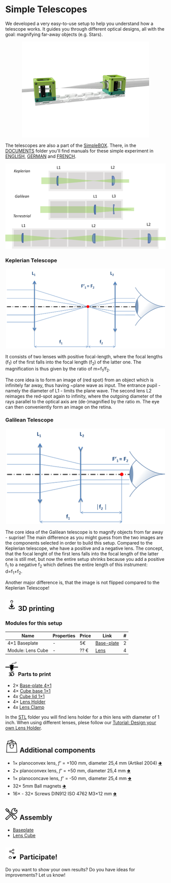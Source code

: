 # Simple Telescopes

We developed a very easy-to-use setup to help you understand how a telescope works. It guides you through different optical designs, all with the goal: magnifying far-away objects (e.g. Stars).

<p align="center">
<img src="./IMAGES/Assembly_simple_Telescope.png"
width="400">
</p>

The telescopes are also a part of the [SimpleBOX](../../TheBOX/SimpleBOX). There, in the [DOCUMENTS](..\..\TheBOX\SimpleBOX\DOCUMENTS) folder you'll find manuals for these simple experiment in [ENGLISH](../../TheBOX/SimpleBOX/DOCUMENTS/UC2_simpleBOX_EN.pdf), [GERMAN](../../TheBOX/SimpleBOX/DOCUMENTS/UC2_simpleBOX_DE.pdf) and [FRENCH](../../TheBOX/SimpleBOX/DOCUMENTS/UC2_simpleBOX_FR.pdf).

<p align="center">
<img src=".\IMAGES\UC2_Setups_6_telescopes.png"
width="600">
</p>

### Keplerian Telescope
<p align="center">
<img src="./IMAGES/UC2_Kepler.png" width="500">
</p>

It consists of two lenses with positive focal-length, where the focal lengths (f<sub>1</sub>) of the first falls into the focal length (f<sub>2</sub>) of the latter one. The magnification is thus given by the ratio of m=f<sub>1</sub>/f<sub>2</sub>.

The core idea is to form an image of (red spot) from an object which is infinitely far away, thus having ~plane wave as input. The entrance pupil - namely the diameter of L1 - limits the plane wave. The second lens L2 reimages the red-spot again to infinity, where the outgoing diameter of the rays parallel to the optical axis are (de-)magnified by the ratio m. The eye can then conveniently form an image on the retina.

### Galilean Telescope
<p align="center">
<img src="./IMAGES/UC2_Galileo.png" width="500">
</p>

The core idea of the Galilean telescope is to magnify objects from far away - suprise! The main difference as you might guess from the two images are the components selected in order to build this setup. Compared to the Keplerian telescope, whe have a positive and a negative lens. The concept, that the focal lenght of the first lens falls into the focal length of the latter one is still met, but now the entire setup shrinks because you add a positive f<sub>1</sub> to a negative f<sub>2</sub> which defines the entire length of this instrument: d=f<sub>1</sub>+f<sub>2</sub>.

Another major difference is, that the image is not flipped compared to the Keplerian Telescope!

## <img src="./IMAGES/D.png" width="40">3D printing

### Modules for this setup

|  Name | Properties  |  Price | Link  | # |
|---|---|---|---|---|
|  4×1 Baseplate | - | 5€  | [Base-plate](../ASSEMBLY_Baseplate_v2/)  | 2|
|  Module: Lens Cube | -  | ?? €  | [Lens](../ASSEMBLY_CUBE_Lens_v2)  | 4|

### <img src="./IMAGES/P.png" width="40">Parts to print

* 2× [Base-plate 4×1](./STL/Assembly_base_4x1.stl)
* 4× [Cube base 1×1](./STL/10_Cube_1x1_v2.stl)
* 4x [Cube lid 1×1](./STL/10_Lid_1x1_v2.stl)
* 4× [Lens Holder](./STL/1inch_Assembly_Insert_Lens_mount_fixed_20_Lens_holder.stl)
* 4x [Lens Clamp](./STL/1inch_Assembly_Insert_Lens_mount_fixed_20_Lens_holder_clamp.stl)

In the [STL](./STL) folder you will find lens holder for a thin lens with diameter of 1 inch. When using different lenses, plese follow our [Tutorial: Design your own Lens Holder](../ASSEMBLY_CUBE_Lens_v2#design-your-own-lens-holder).

## <img src="./IMAGES/B.png" width="40"> Additional components
* 1× planoconvex lens, *f'* = +100 mm, diameter 25,4 mm (Artikel 2004) [🢂](https://optikbaukasten.de/)
* 2× planoconvex lens, *f'* = +50 mm, diameter 25,4 mm [🢂](https://www.thorlabs.com/thorproduct.cfm?partnumber=LA1131)
* 1× planoconcave lens, *f'* = -50 mm, diameter 25,4 mm [🢂](https://www.thorlabs.com/thorproduct.cfm?partnumber=LC1259)
* 32× 5mm Ball magnets [🢂](https://www.magnetmax.de/Neodym-Kugelmagnete/Magnetkugel-Kugelmagnet-O-5-0-mm-Neodym-vernickelt-N40-haelt-400-g::158.html)
* 16× - 32× Screws DIN912 ISO 4762 M3×12 mm [🢂](https://eshop.wuerth.de/Zylinderschraube-mit-Innensechskant-SHR-ZYL-ISO4762-88-IS25-A2K-M3X12/00843%20%2012.sku/de/DE/EUR/)

## <img src="./IMAGES/A.png" width="40"> Assembly

* [Baseplate ](../../CAD/ASSEMBLY_Baseplate_v2/)
* [Lens Cube ](../../CAD/ASSEMBLY_CUBE_Lens_v2/)

## <img src="./IMAGES/S.png" width="40"> Participate!

Do you want to show your own results? Do you have ideas for improvements? Let us know!
